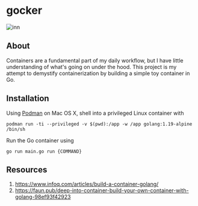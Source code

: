 #  gocker

![inn](https://user-images.githubusercontent.com/32017929/210287355-01280bc1-0dd5-45bc-9210-1a4609213360.gif)

## About

Containers are a fundamental part of my daily workflow, but I have little understanding of what's going on under the hood. This project is my attempt to demystify containerization by building a simple toy container in Go.

## Installation

Using [Podman](https://podman.io/) on Mac OS X, shell into a privileged Linux container with
```
podman run -ti --privileged -v $(pwd):/app -w /app golang:1.19-alpine /bin/sh
```

Run the Go container using
```
go run main.go run {COMMAND}
```

## Resources
1. https://www.infoq.com/articles/build-a-container-golang/
1. https://faun.pub/deep-into-container-build-your-own-container-with-golang-98ef93f42923

